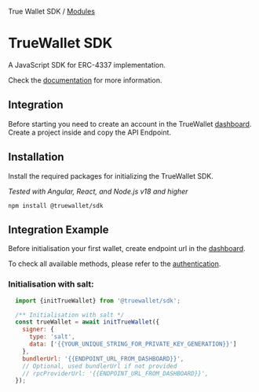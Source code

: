 True Wallet SDK / [Modules](modules.md)

# TrueWallet SDK
A JavaScript SDK for ERC-4337 implementation.

Check the [documentation](https://docs.true-wallet.io/) for more information.

## Integration
Before starting you need to create an account in the TrueWallet [dashboard](https://dashboard.true-wallet.io). Create a project inside and copy the API Endpoint.

## Installation
Install the required packages for initializing the TrueWallet SDK.

*Tested with Angular, React, and Node.js v18 and higher*
```shell
npm install @truewallet/sdk
```

## Integration Example
Before initialisation your first wallet, create endpoint url in the [dashboard](https://dashboard.true-wallet.io).

To check all available methods, please refer to the [authentication](/sdk/authentication).

### Initialisation with salt:
```javascript
  import {initTrueWallet} from '@truewallet/sdk';

  /** Initialisation with salt */
  const trueWallet = await initTrueWallet({
    signer: {
      type: 'salt',
      data: ['{{YOUR_UNIQUE_STRING_FOR_PRIVATE_KEY_GENERATION}}']
    },
    bundlerUrl: '{{ENDPOINT_URL_FROM_DASHBOARD}}',
    // Optional, used bundlerUrl if not provided
    // rpcProviderUrl: '{{ENDPOINT_URL_FROM_DASHBOARD}}',
  });
```
